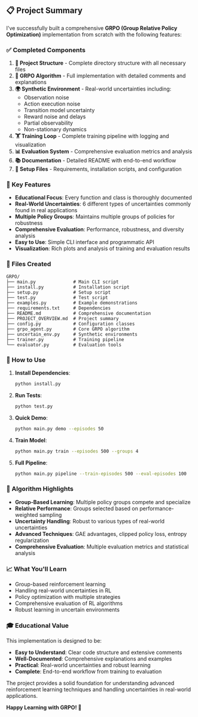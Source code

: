 
## 📋 Project Summary

I've successfully built a comprehensive **GRPO (Group Relative Policy Optimization)** implementation from scratch with the following features:

### ✅ Completed Components

1. **📁 Project Structure** - Complete directory structure with all necessary files
2. **🧠 GRPO Algorithm** - Full implementation with detailed comments and explanations
3. **🌍 Synthetic Environment** - Real-world uncertainties including:
   - Observation noise
   - Action execution noise  
   - Transition model uncertainty
   - Reward noise and delays
   - Partial observability
   - Non-stationary dynamics
4. **🏋️ Training Loop** - Complete training pipeline with logging and visualization
5. **📊 Evaluation System** - Comprehensive evaluation metrics and analysis
6. **📚 Documentation** - Detailed README with end-to-end workflow
7. **🔧 Setup Files** - Requirements, installation scripts, and configuration

### 🚀 Key Features

- **Educational Focus**: Every function and class is thoroughly documented
- **Real-World Uncertainties**: 6 different types of uncertainties commonly found in real applications
- **Multiple Policy Groups**: Maintains multiple groups of policies for robustness
- **Comprehensive Evaluation**: Performance, robustness, and diversity analysis
- **Easy to Use**: Simple CLI interface and programmatic API
- **Visualization**: Rich plots and analysis of training and evaluation results

### 📁 Files Created

```
GRPO/
├── main.py              # Main CLI script
├── install.py           # Installation script  
├── setup.py             # Setup script
├── test.py              # Test script
├── examples.py          # Example demonstrations
├── requirements.txt     # Dependencies
├── README.md            # Comprehensive documentation
├── PROJECT_OVERVIEW.md  # Project summary
├── config.py            # Configuration classes
├── grpo_agent.py        # Core GRPO algorithm
├── uncertain_env.py     # Synthetic environments
├── trainer.py           # Training pipeline
└── evaluator.py         # Evaluation tools
```

### 🎯 How to Use

1. **Install Dependencies**:
   ```bash
   python install.py
   ```

2. **Run Tests**:
   ```bash
   python test.py
   ```

3. **Quick Demo**:
   ```bash
   python main.py demo --episodes 50
   ```

4. **Train Model**:
   ```bash
   python main.py train --episodes 500 --groups 4
   ```

5. **Full Pipeline**:
   ```bash
   python main.py pipeline --train-episodes 500 --eval-episodes 100
   ```

### 🔬 Algorithm Highlights

- **Group-Based Learning**: Multiple policy groups compete and specialize
- **Relative Performance**: Groups selected based on performance-weighted sampling
- **Uncertainty Handling**: Robust to various types of real-world uncertainties
- **Advanced Techniques**: GAE advantages, clipped policy loss, entropy regularization
- **Comprehensive Evaluation**: Multiple evaluation metrics and statistical analysis

### 📈 What You'll Learn

- Group-based reinforcement learning
- Handling real-world uncertainties in RL
- Policy optimization with multiple strategies
- Comprehensive evaluation of RL algorithms
- Robust learning in uncertain environments

### 🎓 Educational Value

This implementation is designed to be:
- **Easy to Understand**: Clear code structure and extensive comments
- **Well-Documented**: Comprehensive explanations and examples
- **Practical**: Real-world uncertainties and robust learning
- **Complete**: End-to-end workflow from training to evaluation

The project provides a solid foundation for understanding advanced reinforcement learning techniques and handling uncertainties in real-world applications.

**Happy Learning with GRPO! 🚀**
